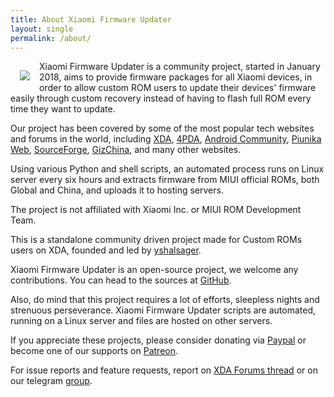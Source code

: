```yaml
---
title: About Xiaomi Firmware Updater
layout: single
permalink: /about/
---
```


<img src="https://github.com/XiaomiFirmwareUpdater/xiaomifirmwareupdater.github.io/raw/master/images/xfu.png" style="float: left; padding: 15px;"/>

Xiaomi Firmware Updater is a community project, started in January 2018, aims to provide firmware packages for all Xiaomi devices, in order to allow custom ROM users to update their devices' firmware easily through custom recovery instead of having to flash full ROM every time they want to update.

Our project has been covered by some of the most popular tech websites and forums in the world, including [XDA](https://www.xda-developers.com/xiaomi-firmware-updater-tool-miui-roms/), [4PDA](https://4pda.ru/2018/01/31/349457/), [Android Community](https://androidcommunity.com/xiaomi-firmware-updater-provides-updated-firmware-for-most-xiaomi-devices-20180130/), [Piunika Web](https://piunikaweb.com/2019/01/16/xiaomi-user-waiting-for-updates-this-new-site-will-help/), [SourceForge](https://sourceforge.net/blog/projects-week-november-5-2018/), [GizChina](https://en.gizchina.it/2018/01/xiaomi-firmware-updater-help-custom-rom/), and many other websites.

Using various Python and shell scripts, an automated process runs on Linux server every six hours and extracts firmware from MIUI official ROMs, both Global and China, and uploads it to hosting servers.

The project is not affiliated with Xiaomi Inc. or MIUI ROM Development Team.

This is a standalone community driven project made for Custom ROMs users on XDA, founded and led by [yshalsager](https://github.com/yshalsager).

Xiaomi Firmware Updater is an open-source project, we welcome any contributions. You can head to the sources at [GitHub](https://github.com/XiaomiFirmwareUpdater).

Also, do mind that this project requires a lot of efforts, sleepless nights and strenuous perseverance. Xiaomi Firmware Updater scripts are automated, running on a Linux server and files are hosted on other servers.

If you appreciate these projects, please consider donating via [Paypal](http://paypal.me/yshalsager) or become one of our supports on [Patreon](https://www.patreon.com/XiaomiFirmwareUpdater).

For issue reports and feature requests, report on [XDA Forums thread](https://forum.xda-developers.com/android/software-hacking/devices-xiaomi-firmware-updater-t3741446) or on our telegram [group](https://t.me/XiaomiGeeks).

